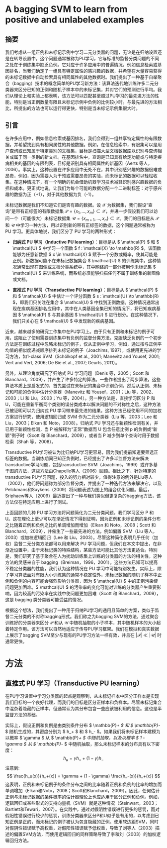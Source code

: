 # A bagging SVM to learn from positive and unlabeled examples

## 摘要

我们考虑从一组正例和未标记示例中学习二元分类器的问题，无论是在归纳设置还是在转导设置中。这个问题通常被称为PU学习，它与标准的监督分类问题的不同之处在于训练集中缺乏负例。它对应于许多应用中的普遍情况，例如信息检索或基因排名，当我们确定了一组具有特定属性的感兴趣的数据，并希望在大量容易获得的未标记数据中自动检索具有相同属性的其他数据时。我们提出了一种基于自举聚合（bagging）技术的概念简单的PU学习新方法：该算法迭代地训练许多二元分类器来区分已知的正例和随机子样本中的未标记集，并对它们的预测进行平均。我们从理论上和实验上都表明，该方法可以匹配甚至超过PU学习的最先进方法的性能，特别是当正例数量有限且未标记示例中负例的比例较小时。与最先进的方法相比，所提出的方法也可以运行得更快，特别是当未标记示例集很大时。

## 引言

在许多应用中，例如信息检索或基因排名，我们会得到一组共享特定属性的有限数据，并希望找到具有相同属性的其他数据。例如，在信息检索中，有限集可以是用户查询或已知属于特定类别的文档集，目标是扫描大型文档数据库以识别与查询相关或属于同一类别的新文档。在基因排名中，查询是已知具有给定功能或与特定疾病相关的基因的有限列表，目标是识别具有相同属性的新基因（Aerts 等人，2006）。事实上，这种设置在许多应用中无处不在，其中识别感兴趣的数据很难或昂贵，例如，因为需要人为干预或需要昂贵的实验，而未标记的数据可以轻松收集。在这种情况下，有一个明确的机会借助机器学习技术减轻识别感兴趣数据的负担和成本。更正式地说，让我们为每个可能的数据分配一个二进制标签：对于感兴趣的数据为正（+1），对于其他数据为负（-1）。

未标记数据是我们不知道它们是否有趣的数据。设 $\mathcal{X}$ 为数据集，我们假设“查询”是带有正标签的有限数据集 $\mathcal{P} = \{x_1, \ldots, x_m\} \subset \mathcal{X}$，并进一步假设我们可以访问一个（可能很大）未标记数据集 $\mathcal{U} = \{x_{m+1}, \ldots, x_n\} \subset \mathcal{X}$。我们的目标是从 $\mathcal{P}$ 和 $\mathcal{U}$ 中学习一种方法，用以识别新的带有正标签的数据，这个问题通常被称为 PU 学习。更具体地说，我们区分了 PU 学习的两种形式：

- **归纳式 PU 学习（Inductive PU learning）**：目标是从 $ \mathcal{P} $ 和 $ \mathcal{U} $ 中学习一个函数 $ f : \mathcal{X} \to \mathbb{R} $，该函数能够为任意新数据 $ x \in \mathcal{X} $ 赋予一个分数或概率，使其可能是正例。新数据可能不在未标记数据集合 $ \mathcal{U} $ 的训练集中。这种情况通常出现在图像或文档分类系统中，其中网络的一部分被用作未标记集 $ \mathcal{U} $ 来训练系统，而系统必须能够扫描任何不属于训练集的新图像或文档。

- **直推式 PU 学习（Transductive PU learning）**：目标是从 $ \mathcal{P} $ 和 $ \mathcal{U} $ 中估计一个评分函数 $ s : \mathcal{U} \to \mathbb{R} $，即我们只关注在集合 $ \mathcal{U} $ 中找到正例数据。这种情况通常出现在疾病基因排名应用中，其中在人类基因全集已知的情况下，将已知疾病基因 $ \mathcal{P} $ 与其余基因 $ \mathcal{U} $ 进行划分。在这种情况下，我们只关心在 $ \mathcal{U} $ 中发现新的疾病基因。

近来，越来越多的研究工作集中在PU学习上。由于只有正例和未标记的例子可用，这阻止了使用需要训练集中有负例的监督分类方法。克服缺乏负例的一个初步方法是在训练过程中忽略未标记的例子，仅从正例中学习，例如，通过按与正例平均值的相似度递减顺序排列未标记的例子（Joachims, 1997），或使用更先进的学习方法，如1-class SVM（Schölkopf et al., 2001; Manevitz and Yousef, 2001; Vert and Vert, 2006; De Bie et al., 2007; Geurts, 2011）。

另外，从理论角度研究了归纳式 PU 学习问题（Denis 等，2005；Scott 和 Blanchard，2009），并产生了许多特定的算法。一些作者提出了两步算法，这些算法本质上是启发式的，首先尝试在未标记的集合中识别负例，然后从正例、未标记和可能的负例中估计分类器（Manevitz 和 Yousef，2001；Liu 等，2002、2003；Li 和 Liu，2003；Yu 等，2004）。另一种方法是，直接学习区分 P 和 U，可能在重新平衡两个类别的误分类成本以解决问题的不对称性之后，这种方法已被证明可以为归纳式 PU 学习带来最先进的结果。这种方法已经使用不同的加权方案进行研究，使用逻辑回归或 SVM 作为二元分类器（Liu 等，2003；Lee 和 Liu，2003；Elkan 和 Noto，2008）。归纳式 PU 学习还与新颖性检测有关，并已用于新颖性检测，当 P 被解释为“正常”数据而 U 包含任意比例 p 的负例或“新颖”例子时（Scott 和 Blanchard，2009），或者当 P 减少到单个查询时用于数据检索（Shah 等，2008）。

Transductive PU学习被认为比归纳PU学习更容易，因为我们提前知道要筛选正标签的数据。当训练期间已知正负例时，已经提出了许多半监督方法来解决transductive学习问题，包括transductive SVM（Joachims，1999）或许多基于图的方法，这些方法由Chapelle等人（2006）回顾。相比之下，针对特定的transductive PU学习问题，投入的努力相对较少，值得注意的例外是Liu等人（2002），他们将问题称为部分监督分类，并提出了一种迭代方法来解决它，以及Pelckmans和Suykens（2009）将问题表述为图上的组合优化问题。最后，Sriphaew等人（2009）最近提出了一种与我们类似但更复杂的bagging方法，该方法仅在特定应用上进行了测试。

上面回顾的几种 PU 学习方法将问题简化为二元分类问题，我们学习区分 P 和 U。这在理论上至少可以在渐近情况下得到证明，因为正例和未标记例的条件分布之比随着正例和负例之比的单调增加而增加（Elkan 和 Noto，2008；Scott 和 Blanchard，2009），并催生了一些最先进的方法，例如偏置 SVM（Liu 等人，2003）或加权逻辑回归（Lee 和 Liu，2003）。尽管这种简化表明几乎任何（加权）监督二元分类方法都可以用来解决 PU 学习问题，但我们在本文中提出，在非渐近设置中，由于未标记类的特殊结构，某些方法可能比其他方法更适合。特别是，我们研究了基于聚合在人为扰动训练集上训练的分类器的方法的相关性，这种方法的灵感来自于 bagging（Breiman，1996，2001）。这些方法已知可以提高不稳定分类器的性能，我们认为这种情况在 PU 学习中可能特别发生。实际上，除了学习算法面对有限大小训练集的通常不稳定性外，未标记数据的随机子样本中正例和负例的内容可能会强烈影响分类器，因为 $ \mathcal{U} $ 中的正例污染使问题更加困难。$ \mathcal{U} $ 的污染率的变化可能对训练的分类器产生重要影响，因为较高的污染率在实践中使问题更加困难（Scott 和 Blanchard，2009），这是 bagging 类分类器可能受益的情况。

根据这个想法，我们提出了一种用于归纳PU学习的通用且简单的方案，类似于监督二元分类的不对称bagging形式。我们称之为bagging SVM的方法，通过聚合训练好的分类器来区分 $\mathcal{P}$ 和从 $\mathcal{U}$ 中随机抽取的小子样本，其中随机样本的大小起着特定作用。该方法可以自然地适应于传导PU学习框架。我们在模拟和真实数据上展示了bagging SVM至少与现有的PU学习方法一样有效，并且在 $|\mathcal{P}| \ll |\mathcal{U}|$ 时通常更快。

# 方法

## 直推式 PU 学习（Transductive PU learning）

在PU学习设置中学习分类器的起点是观察到，从未标记样本中区分正样本是实现我们目标的一个良好代理，而我们的目标是区分正样本和负样本。尽管未标记集合中混杂着隐藏的正样本，但通常认为其分布包含一些应该被利用的信息。这也是半监督方法的基础。

实际上，假设正例和负例是由类别条件分布 $ \mathbb{P}_+ $ 和 $ \mathbb{P}_- $ 随机生成的，其密度分别为 $ h_+ $ 和 $ h_- $。如果我们将未标记样本建模为以概率 $ \gamma $ 从 $ \mathbb{P}_+ $ 中随机抽取，以及以概率 $ 1 - \gamma $ 从 $ \mathbb{P}_- $ 中随机抽取，那么未标记样本的分布具有以下密度：
$$
h_u = \gamma h_+ + (1 - \gamma) h_-
$$
注意到:
$$
\frac{h_u(x)}{h_+(x)} = \gamma + (1 - \gamma) \frac{h_-(x)}{h_+(x)}
$$
这表明，正例和未标记例子的条件分布之间的比率随着正例和负例的比率的增加而单调增加（Elkan和Noto，2008；Scott和Blanchard，2009）。因此，任何估计正例与未标记数据的条件概率的估计器理论上也应适用于区分正例和负例。例如，逻辑回归或某些形式的支持向量机（SVM）就是这种情况（Steinwart，2003；Bartlett和Tewari，2007）。在实践中，通过对假阴性错误进行更多的惩罚，而对假阳性错误进行较少的惩罚，训练分类器来区分P和U似乎是有用的，以考虑到已知正例是正的，而未标记的例子被认为包含隐藏的正例。使用软边距SVM，同时对假阴性错误赋予高权重，对假阳性错误赋予低权重，导致了刘等人（2003）描述的偏置SVM方法，而使用逻辑回归的同样策略导致了李和刘（2003）的加权逻辑回归方法。
